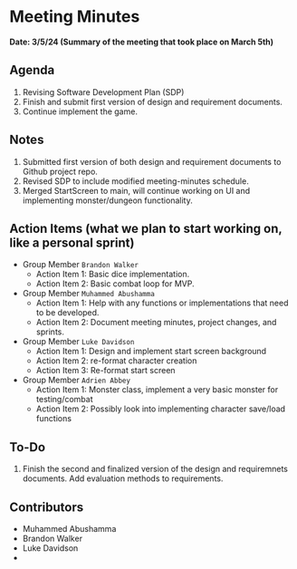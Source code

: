 # Meeting Minutes
**Date: 3/5/24 (Summary of the meeting that took place on March 5th)**


## Agenda
1. Revising Software Development Plan (SDP)
2. Finish and submit first version of design and requirement documents.
3. Continue implement the game.


## Notes
1. Submitted first version of both design and requirement documents to Github project repo.
2. Revised SDP to include modified meeting-minutes schedule.
3. Merged StartScreen to main, will continue working on UI and implementing monster/dungeon functionality. 

## Action Items (what we plan to start working on, like a personal sprint) 
* Group Member `Brandon Walker`
    * Action Item 1: Basic dice implementation.
    * Action Item 2: Basic combat loop for MVP.
* Group Member `Muhammed Abushamma`
    * Action Item 1: Help with any functions or implementations that need to be developed.
    * Action Item 2: Document meeting minutes, project changes, and sprints.
* Group Member `Luke Davidson`
    * Action Item 1: Design and implement start screen background
    * Action Item 2: re-format character creation
    * Action Item 3: Re-format start screen
* Group Member `Adrien Abbey`
    * Action Item 1: Monster class, implement a very basic monster for testing/combat
    * Action Item 2: Possibly look into implementing character save/load functions
 
## To-Do
1. Finish the second and finalized version of the design and requiremnets documents. Add evaluation methods to requirements.

## Contributors
* Muhammed Abushamma
* Brandon Walker
* Luke Davidson
*
